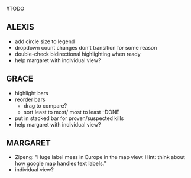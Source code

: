 #TODO

## ALEXIS
- add circle size to legend
- dropdown count changes don't transition for some reason
- double-check bidirectional highlighting when ready
- help margaret with individual view?

## GRACE
- highlight bars
- reorder bars
  - drag to compare?
  - sort least to most/ most to least -DONE
- put in stacked bar for proven/suspected kills
- help margaret with individual view?
  
## MARGARET
- Zipeng: "Huge label mess in Europe in the map view. Hint: think about how google map handles text labels."
- individual view?